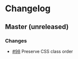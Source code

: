 # Changelog

## Master (unreleased)

### Changes

* [#98](https://github.com/r0man/sablono/issues/98) Preserve CSS class order
